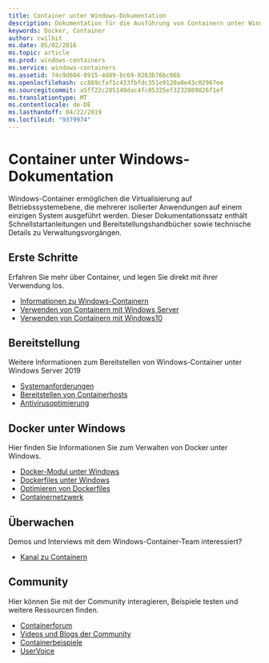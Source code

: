 ```yaml
---
title: Container unter Windows-Dokumentation
description: Dokumentation für die Ausführung von Containern unter Windows
keywords: Docker, Container
author: cwilhit
ms.date: 05/02/2016
ms.topic: article
ms.prod: windows-containers
ms.service: windows-containers
ms.assetid: 74c9d604-0915-4d89-bc69-0263b76bc66b
ms.openlocfilehash: cc869cfaf1c433fbfdc351e9120a0e43c02967ee
ms.sourcegitcommit: a5ff22c205149dac4fc05325ef3232089826f1ef
ms.translationtype: MT
ms.contentlocale: de-DE
ms.lasthandoff: 04/22/2019
ms.locfileid: "9379974"
---
```

# <a name="containers-on-windows-documentation"></a>Container unter Windows-Dokumentation

Windows-Container ermöglichen die Virtualisierung auf Betriebssystemebene, die mehrerer isolierter Anwendungen auf einem einzigen System ausgeführt werden. Dieser Dokumentationssatz enthält Schnellstartanleitungen und Bereitstellungshandbücher sowie technische Details zu Verwaltungsvorgängen.

## <a name="getting-started"></a>Erste Schritte
Erfahren Sie mehr über Container, und legen Sie direkt mit ihrer Verwendung los.
* [Informationen zu Windows-Containern](about/index.md)
* [Verwenden von Containern mit Windows Server](quick-start/quick-start-windows-server.md)
* [Verwenden von Containern mit Windows10](quick-start/quick-start-windows-10.md)

## <a name="deployment"></a>Bereitstellung
Weitere Informationen zum Bereitstellen von Windows-Container unter Windows Server 2019

* [Systemanforderungen](deploy-containers/system-requirements.md)
* [Bereitstellen von Containerhosts](deploy-containers/deploy-containers-on-server.md)
* [Antivirusoptimierung](https://msdn.microsoft.com/en-us/windows/hardware/drivers/ifs/anti-virus-optimization-for-windows-containers)

## <a name="docker-on-windows"></a>Docker unter Windows
Hier finden Sie Informationen Sie zum Verwalten von Docker unter Windows.
* [Docker-Modul unter Windows](manage-docker/configure-docker-daemon.md)
* [Dockerfiles unter Windows](manage-docker/manage-windows-dockerfile.md)
* [Optimieren von Dockerfiles](manage-docker/optimize-windows-dockerfile.md)
* [Containernetzwerk](container-networking/architecture.md)

## <a name="watch"></a>Überwachen
Demos und Interviews mit dem Windows-Container-Team interessiert?
* [Kanal zu Containern](https://channel9.msdn.com/Blogs/containers)

## <a name="community"></a>Community
Hier können Sie mit der Community interagieren, Beispiele testen und weitere Ressourcen finden.
* [Containerforum](https://social.msdn.microsoft.com/Forums/en-US/home?forum=windowscontainers)
* [Videos und Blogs der Community](communitylinks.md)
* [Containerbeispiele](https://docs.microsoft.com/en-us/virtualization/windowscontainers/samples)
* [UserVoice](https://windowsserver.uservoice.com/forums/304624-containers)
